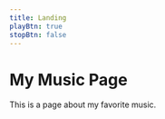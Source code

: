 ```yaml
---
title: Landing
playBtn: true
stopBtn: false
---
```


# My Music Page

This is a page about my favorite music.
